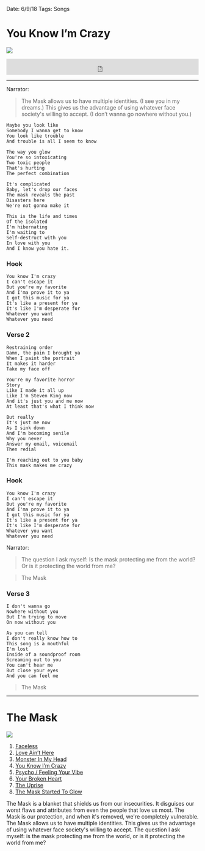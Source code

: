Date: 6/9/18
Tags: Songs

# You Know I’m Crazy

![](https://f4.bcbits.com/img/a3587851187_10.jpg)

<iframe style="border: 0; width: 100%; height: 42px;" src="https://bandcamp.com/EmbeddedPlayer/album=639898814/size=small/bgcol=333333/linkcol=4ec5ec/artwork=none/track=3748715537/transparent=true/" seamless><a href="http://nashp.bandcamp.com/album/the-mask">The Mask by nashp</a></iframe>

---- 

Narrator:

> The Mask allows us to have multiple identities. (I see you in my dreams.) This gives us the advantage of using whatever face society's willing to accept. (I don’t wanna go nowhere without you.)

	Maybe you look like
	Somebody I wanna get to know
	You look like trouble
	And trouble is all I seem to know
	
	The way you glow
	You're so intoxicating
	Two toxic people
	That's hurting
	The perfect combination
	
	It's complicated
	Baby, let's drop our faces
	The mask reveals the past
	Disasters here
	We're not gonna make it
	
	This is the life and times
	Of the isolated
	I'm hibernating
	I'm waiting to
	Self-destruct with you
	In love with you
	And I know you hate it.

### Hook

	You know I'm crazy
	I can't escape it
	But you're my favorite
	And I'ma prove it to ya
	I got this music for ya
	It's like a present for ya
	It's like I'm desperate for
	Whatever you want
	Whatever you need

### Verse 2

	Restraining order
	Damn, the pain I brought ya
	When I paint the portrait
	It makes it harder
	Take my face off
	
	You're my favorite horror
	Story
	Like I made it all up
	Like I'm Steven King now
	And it's just you and me now
	At least that's what I think now
	
	But really
	It's just me now
	As I sink down
	And I'm becoming senile
	Why you never
	Answer my email, voicemail
	Then redial
	
	I'm reaching out to you baby
	This mask makes me crazy

### Hook

	You know I'm crazy
	I can't escape it
	But you're my favorite
	And I'ma prove it to ya
	I got this music for ya
	It's like a present for ya
	It's like I'm desperate for
	Whatever you want
	Whatever you need

Narrator:

> The question I ask myself: Is the mask protecting me from the world? Or is it protecting the world from me?

> The Mask

### Verse 3

	I don't wanna go
	Nowhere without you
	But I'm trying to move
	On now without you
	
	As you can tell
	I don't really know how to
	This song is a mouthful
	I'm lost
	Inside of a soundproof room
	Screaming out to you
	You can't hear me
	But close your eyes
	And you can feel me

> The Mask

---- 

# The Mask

![](https://f4.bcbits.com/img/a3587851187_10.jpg)

1. [Faceless](https://nashp.com/faceless)
2. [Love Ain’t Here](https://nashp.com/love-aint-here-2)
3. [Monster In My Head](https://nashp.com/monster-in-my-head)
4. [You Know I’m Crazy](https://nashp.com/you-know-im-crazy)
5. [Psycho / Feeling Your Vibe](https://nashp.com/psycho)
6. [Your Broken Heart](https://nashp.com/your-broken-heart)
7. [The Uprise](https://nashp.com/the-uprise)
8. [The Mask Started To Glow](https://nashp.com/the-mask-started-to-glow)

The Mask is a blanket that shields us from our insecurities. It disguises our worst flaws and attributes from even the people that love us most. The Mask is our protection, and when it's removed, we're completely vulnerable. The Mask allows us to have multiple identities. This gives us the advantage of using whatever face society's willing to accept. The question I ask myself: is the  mask protecting me from the world, or is it protecting the world from me?
